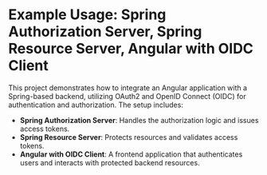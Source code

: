 # Example Usage: Spring Authorization Server, Spring Resource Server, Angular with OIDC Client

This project demonstrates how to integrate an Angular application with a Spring-based backend, utilizing OAuth2 and OpenID Connect (OIDC) for authentication and authorization. The setup includes:

- **Spring Authorization Server**: Handles the authorization logic and issues access tokens.
- **Spring Resource Server**: Protects resources and validates access tokens.
- **Angular with OIDC Client**: A frontend application that authenticates users and interacts with protected backend resources.
